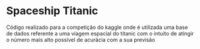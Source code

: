 # Spaceship Titanic

Código realizado para a competição do kaggle onde é utilizada uma base de dados referente a uma viagem espacial do titanic com o intuito de atingir o número mais alto possível de acurácia com a sua previsão

